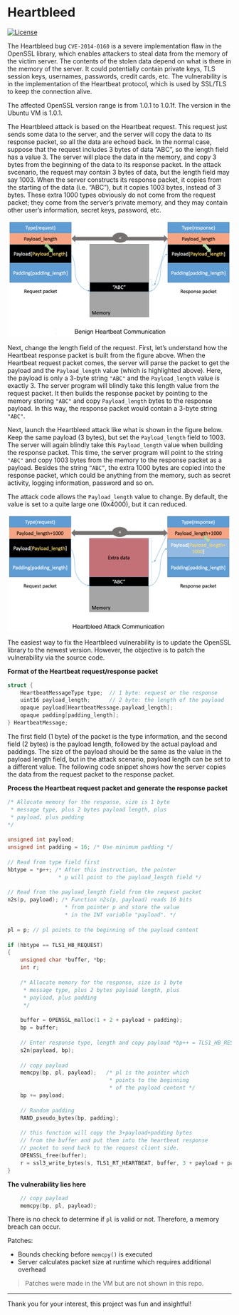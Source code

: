 # Heartbleed

[![License](https://img.shields.io/github/license/adamalston/Heartbleed?color=black)](LICENSE)

The Heartbleed bug `CVE-2014-0160` is a severe implementation flaw in the OpenSSL library, which enables attackers to steal data from the memory of the victim server. The contents of the stolen data depend on what is there in the memory of the server. It could potentially contain private keys, TLS session keys, usernames, passwords, credit cards, etc. The vulnerability is in the implementation of the Heartbeat protocol, which is used by SSL/TLS to keep the connection alive.

The affected OpenSSL version range is from 1.0.1 to 1.0.1f. The version in the Ubuntu VM is 1.0.1.

The Heartbleed attack is based on the Heartbeat request. This request just sends some data to the server, and the server will copy the data to its response packet, so all the data are echoed back. In the normal case, suppose that the request includes 3 bytes of data ”ABC”, so the length field has a value 3. The server will place the data in the memory, and copy 3 bytes from the beginning of the data to its response packet. In the attack svcenario, the request may contain 3 bytes of data, but the length field may say 1003. When the server constructs its response packet, it copies from the starting of the data (i.e. “ABC”), but it copies 1003 bytes, instead of 3 bytes. These extra 1000 types obviously do not come from the request packet; they come from the server’s private memory, and they may contain other user’s information, secret keys, password, etc.

<p align="center">
    <img src="assets/heartbeat.png">
</p>

Next, change the length field of the request. First, let’s understand how the Heartbeat response packet is built from the figure above. When the Heartbeat request packet comes, the server will parse the packet to get the payload and the `Payload_length` value (which is highlighted above). Here, the payload is only a 3-byte string `"ABC"` and the `Payload_length` value is exactly 3. The server program will blindly take this length value from the request packet. It then builds the response packet by pointing to the memory storing `"ABC"` and copy `Payload_length` bytes to the response payload. In this way, the response packet would contain a 3-byte string `"ABC"`.

Next, launch the Heartbleed attack like what is shown in the figure below. Keep the same payload (3 bytes), but set the `Payload_length` field to 1003. The server will again blindly take this `Payload_length` value when building the response packet. This time, the server program will point to the string `"ABC"` and copy 1003 bytes from the memory to the response packet as a payload. Besides the string `”ABC”`, the extra 1000 bytes are copied into the response packet, which could be anything from the memory, such as secret activity, logging information, password and so on.

The attack code allows the `Payload_length` value to change. By default, the value is set to a quite large one (0x4000), but it can reduced.

<p align="center">
    <img src="assets/heartbleed.png">
</p>

The easiest way to fix the Heartbleed vulnerability is to update the OpenSSL library to the newest version. However, the objective is to patch the vulnerability via the source code.

**Format of the Heartbeat request/response packet**

```c
struct {
    HeartbeatMessageType type;  // 1 byte: request or the response
    uint16 payload_length;      // 2 byte: the length of the payload
    opaque payload[HeartbeatMessage.payload_length];
    opaque padding[padding_length];
} HeartbeatMessage;
```

The first field (1 byte) of the packet is the type information, and the second field (2 bytes) is the payload length, followed by the actual payload and paddings. The size of the payload should be the same as the value in the payload length field, but in the attack scenario, payload length can be set to a different value. The following code snippet shows how the server copies the data from the request packet to the response packet.

**Process the Heartbeat request packet and generate the response packet**

```c
/* Allocate memory for the response, size is 1 byte
 * message type, plus 2 bytes payload length, plus
 * payload, plus padding
*/

unsigned int payload;
unsigned int padding = 16; /* Use minimum padding */

// Read from type field first
hbtype = *p++; /* After this instruction, the pointer
                * p will point to the payload_length field */

// Read from the payload_length field from the request packet
n2s(p, payload); /* Function n2s(p, payload) reads 16 bits
                  * from pointer p and store the value
                  * in the INT variable "payload". */

pl = p; // pl points to the beginning of the payload content

if (hbtype == TLS1_HB_REQUEST)
{
    unsigned char *buffer, *bp;
    int r;

    /* Allocate memory for the response, size is 1 byte
     * message type, plus 2 bytes payload length, plus
     * payload, plus padding
     */

    buffer = OPENSSL_malloc(1 + 2 + payload + padding);
    bp = buffer;

    // Enter response type, length and copy payload *bp++ = TLS1_HB_RESPONSE;
    s2n(payload, bp);

    // copy payload
    memcpy(bp, pl, payload);   /* pl is the pointer which
                                * points to the beginning
                                * of the payload content */
    bp += payload;

    // Random padding
    RAND_pseudo_bytes(bp, padding);

    // this function will copy the 3+payload+padding bytes
    // from the buffer and put them into the heartbeat response
    // packet to send back to the request client side.
    OPENSSL_free(buffer);
    r = ssl3_write_bytes(s, TLS1_RT_HEARTBEAT, buffer, 3 + payload + padding);
}
```

**The vulnerability lies here**

```c
    // copy payload
    memcpy(bp, pl, payload);
```

There is no check to determine if `pl` is valid or not. Therefore, a memory breach can occur.

Patches:

-   Bounds checking before `memcpy()` is executed
-   Server calculates packet size at runtime which requires additional overhead

> Patches were made in the VM but are not shown in this repo.

---

Thank you for your interest, this project was fun and insightful!
